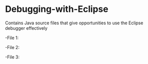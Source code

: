 # Debugging-with-Eclipse
Contains Java source files that give opportunities to use the Eclipse debugger effectively

-File 1:


-File 2:


-File 3:



